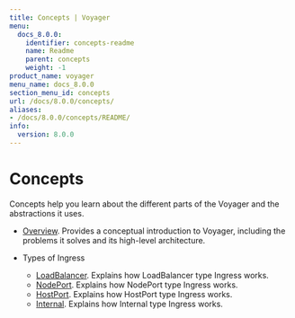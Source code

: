 ```yaml
---
title: Concepts | Voyager
menu:
  docs_8.0.0:
    identifier: concepts-readme
    name: Readme
    parent: concepts
    weight: -1
product_name: voyager
menu_name: docs_8.0.0
section_menu_id: concepts
url: /docs/8.0.0/concepts/
aliases:
- /docs/8.0.0/concepts/README/
info:
  version: 8.0.0
---
```


# Concepts

Concepts help you learn about the different parts of the Voyager and the abstractions it uses.

- [Overview](/docs/8.0.0/concepts/overview). Provides a conceptual introduction to Voyager, including the problems it solves and its high-level architecture.

- Types of Ingress
  - [LoadBalancer](/docs/8.0.0/concepts/ingress-types/loadbalancer). Explains how LoadBalancer type Ingress works.
  - [NodePort](/docs/8.0.0/concepts/ingress-types/nodeport). Explains how NodePort type Ingress works.
  - [HostPort](/docs/8.0.0/concepts/ingress-types/hostport). Explains how HostPort type Ingress works.
  - [Internal](/docs/8.0.0/concepts/ingress-types/internal). Explains how Internal type Ingress works.
